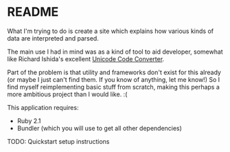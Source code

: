 # README

What I'm trying to do is create a site which explains how various kinds of data are interpreted and parsed.

The main use I had in mind was as a kind of tool to aid developer, somewhat like Richard Ishida's excellent [Unicode Code Converter][1].

Part of the problem is that utility and frameworks don't exist for this already (or maybe I just can't find them. If you know of anything, let me know!) So I find myself reimplementing basic stuff from scratch, making this perhaps a more ambitious project than I would like. :(

This application requires:

* Ruby 2.1
* Bundler (which you will use to get all other dependencies)

TODO: Quickstart setup instructions



[1]: http://rishida.net/tools/conversion/
